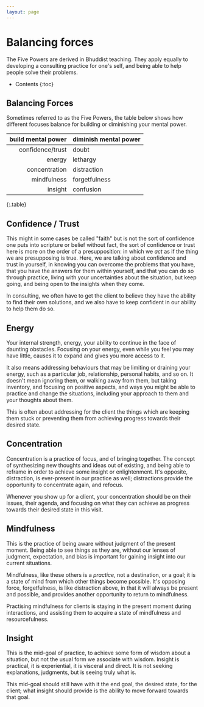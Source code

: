 ```yaml
---
layout: page
---
```


# Balancing forces

The Five Powers are derived in Bhuddist teaching. They apply equally
to developing a consulting practice for one's self, and being able to
help people solve their problems.


- Contents
{:toc}

## Balancing Forces

Sometimes referred to as the Five Powers, the table below shows how
different focuses balance for building or diminishing your
mental power.


| build mental power | diminish mental power |
|-------------------:|:----------------------|
|   confidence/trust | doubt                 |
|             energy | lethargy              |
|      concentration | distraction           |
|        mindfulness | forgetfulness         |
|            insight | confusion             |
{:.table}

## Confidence / Trust

This might in some cases be called "faith" but is not the sort of
confidence one puts into scripture or belief without fact, the sort of
confidence or trust here is more on the order of a presupposition: in
which we *act* as if the thing we are presupposing is true. Here, we
are talking about confidence and trust in yourself, in knowing you can
overcome the problems that you have, that you have the answers for
them within yourself, and that you can do so through practice, living
with your uncertainties about the situation, but keep going, and being
open to the insights when they come.

In consulting, we often have to get the client to believe they have
the ability to find their own solutions, and we also have to keep
confident in our ability to help them do so.

## Energy

Your internal strength, energy, your ability to continue in the face
of daunting obstacles. Focusing on your energy, even while you feel
you may have little, causes it to expand and gives you more access to
it.

It also means addressing behaviours that may be limiting or draining
your energy, such as a particular job, relationship, personal habits,
and so on. It doesn't mean ignoring them, or walking away from them,
but taking inventory, and focusing on positive aspects, and ways you
might be able to practice and change the situations, including your
approach to them and your thoughts about them.

This is often about addressing for the client the things which are
keeping them stuck or preventing them from achieving progress towards
their desired state.

## Concentration

Concentration is a practice of focus, and of bringing together. The
concept of synthesizing new thoughts and ideas out of existing, and
being able to reframe in order to achieve some insight or
enlightenment. It's opposite, distraction, is ever-present in our
practice as well; distractions provide the opportunity to concentrate
again, and refocus.

Whenever you show up for a client, your concentration should be on
their issues, their agenda, and focusing on what they can achieve as
progress towards their desired state in this visit.

## Mindfulness

This is the practice of being aware without judgment of the present
moment. Being able to see things as they are, without our lenses of
judgment, expectation, and bias is important for gaining insight into
our current situations.

Mindfulness, like these others is a *practice*, not a destination, or
a goal; it is a state of mind from which other things become
possible. It's opposing force, forgetfulness, is like distraction
above, in that it will always be present and possible, and provides
another opportunity to return to mindfulness.

Practising mindfulness for clients is staying in the present moment
during interactions, and assisting them to acquire a state of
mindfulness and resourcefulness.


## Insight

This is the mid-goal of practice, to achieve some form of wisdom about
a situation, but not the usual form we associate with wisdom. Insight
is practical, it is experiential, it is visceral and direct. It is not
seeking explanations, judgments, but is seeing truly what is.

This mid-goal should still have with it the end goal, the desired
state, for the client; what insight should provide is the ability to
move forward towards that goal.
